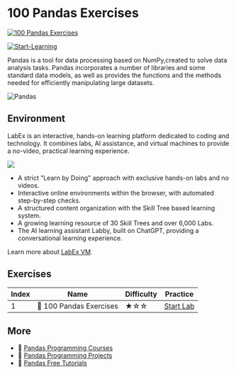 # 100 Pandas Exercises

[![100 Pandas Exercises](https://cover-creator.labex.io/100-pandas-exercises.png)](https://labex.io/courses/100-pandas-exercises)

[![Start-Learning](https://img.shields.io/badge/Start-Learning-whitesmoke?style=for-the-badge)](https://labex.io/courses/100-pandas-exercises)

Pandas is a tool for data processing based on NumPy,created to solve data analysis tasks. Pandas incorporates a number of libraries and some standard data models, as well as provides the functions and the methods needed for efficiently manipulating large datasets.

![Pandas](https://img.shields.io/badge/Pandas-whitesmoke?style=for-the-badge&logo=pandas)


## Environment

LabEx is an interactive, hands-on learning platform dedicated to coding and technology. It combines labs, AI assistance, and virtual machines to provide a no-video, practical learning experience.

![](https://tutorial-screenshot.getvm.io/images/vm-1725247253.png)

- A strict "Learn by Doing" approach with exclusive hands-on labs and no videos.
- Interactive online environments within the browser, with automated step-by-step checks.
- A structured content organization with the Skill Tree based learning system.
- A growing learning resource of 30 Skill Trees and over 6,000 Labs.
- The AI learning assistant Labby, built on ChatGPT, providing a conversational learning experience.

Learn more about [LabEx VM](https://support.labex.io/using-labex/virtual-machine).

## Exercises

|   Index | Name                    | Difficulty   | Practice                                                                                 |
|---------|-------------------------|--------------|------------------------------------------------------------------------------------------|
|       1 | 📖 100 Pandas Exercises | ★☆☆          | <a target='_blank' href='https://labex.io/labs/100-pandas-exercises-20747'>Start Lab</a> |

## More

- 🔗 [Pandas Programming Courses](https://github.com/labex-labs/awesome-programming-courses)
- 🔗 [Pandas Programming Projects](https://github.com/labex-labs/awesome-programming-projects)
- 🔗 [Pandas Free Tutorials](https://github.com/labex-labs/pandas-free-tutorials)

